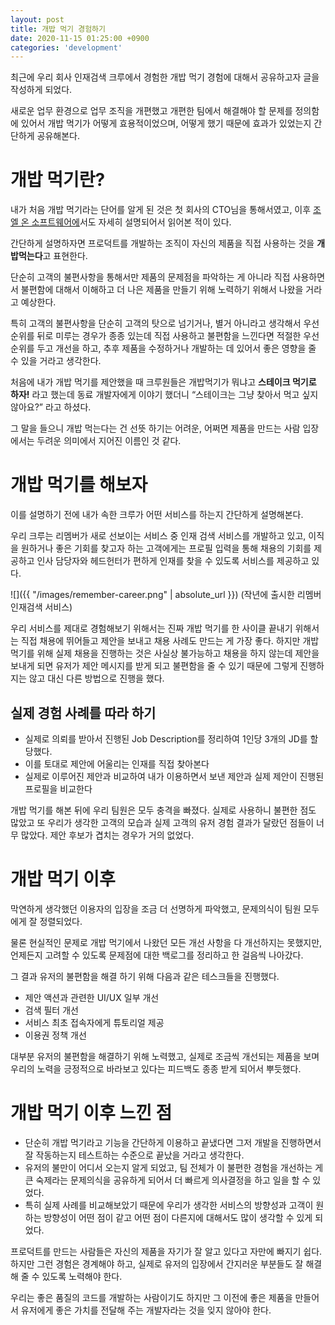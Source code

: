 ```yaml
---
layout: post
title: 개밥 먹기 경험하기
date: 2020-11-15 01:25:00 +0900
categories: 'development'
---
```


최근에 우리 회사 인재검색 크루에서 경험한 개밥 먹기 경험에 대해서 공유하고자 글을 작성하게 되었다.

새로운 업무 환경으로 업무 조직을 개편했고 개편한 팀에서 해결해야 할 문제를 정의함에 있어서 개밥 먹기가 어떻게 효용적이었으며, 어떻게 했기 때문에 효과가 있었는지 간단하게 공유해본다.

# 개밥 먹기란?

내가 처음 개밥 먹기라는 단어를 알게 된 것은 첫 회사의 CTO님을 통해서였고, 이후 [조엘 온 소프트웨어에](https://www.joelonsoftware.com/2001/05/05/what-is-the-work-of-dogs-in-this-country/)서도 자세히 설명되어서 읽어본 적이 있다.

간단하게 설명하자면 프로덕트를 개발하는 조직이 자신의 제품을 직접 사용하는 것을 **개밥먹는다**고 표현한다.

단순히 고객의 불편사항을 통해서만 제품의 문제점을 파악하는 게 아니라 직접 사용하면서 불편함에 대해서 이해하고 더 나은 제품을 만들기 위해 노력하기 위해서 나왔을 거라고 예상한다.

특히 고객의 불편사항을 단순히 고객의 탓으로 넘기거나, 별거 아니라고 생각해서 우선순위를 뒤로 미루는 경우가 종종 있는데 직접 사용하고 불편함을 느낀다면 적절한 우선순위를 두고 개선을 하고, 추후 제품을 수정하거나 개발하는 데 있어서 좋은 영향을 줄 수 있을 거라고 생각한다.

처음에 내가 개밥 먹기를 제안했을 때 크루원들은 개밥먹기가 뭐냐고 **스테이크 먹기로 하자!** 라고 했는데 동료 개발자에게 이야기 했더니 <q>스테이크는 그냥 찾아서 먹고 싶지 않아요?</q> 라고 하셨다. 

그 말을 들으니 개밥 먹는다는 건 선뜻 하기는 어려운, 어쩌면 제품을 만드는 사람 입장에서는 두려운 의미에서 지어진 이름인 것 같다.


# 개밥 먹기를 해보자

이를 설명하기 전에 내가 속한 크루가 어떤 서비스를 하는지 간단하게 설명해본다.

우리 크루는 리멤버가 새로 선보이는 서비스 중 인재 검색 서비스를 개발하고 있고, 이직을 원하거나 좋은 기회를 찾고자 하는 고객에게는 프로필 입력을 통해 채용의 기회를 제공하고 인사 담당자와 헤드헌터가 편하게 인재를 찾을 수 있도록 서비스를 제공하고 있다.

![]({{ "/images/remember-career.png" | absolute_url }})
<span class="caption">(작년에 출시한 리멤버 인재검색 서비스)</span>

우리 서비스를 제대로 경험해보기 위해서는 진짜 개밥 먹기를 한 사이클 끝내기 위해서는 직접 채용에 뛰어들고 제안을 보내고 채용 사례도 만드는 게 가장 좋다. 하지만 개밥 먹기를 위해 실제 채용을 진행하는 것은 사실상 불가능하고 채용을 하지 않는데 제안을 보내게 되면 유저가 제안 메시지를 받게 되고 불편함을 줄 수 있기 때문에 그렇게 진행하지는 않고 대신 다른 방법으로 진행을 했다.

## 실제 경험 사례를 따라 하기

- 실제로 의뢰를 받아서 진행된 Job Description를 정리하여 1인당 3개의 JD를 할당했다.
- 이를 토대로 제안에 어울리는 인재를 직접 찾아본다
- 실제로 이루어진 제안과 비교하여 내가 이용하면서 보낸 제안과 실제 제안이 진행된 프로필을 비교한다

개밥 먹기를 해본 뒤에 우리 팀원은 모두 충격을 빠졌다. 실제로 사용하니 불편한 점도 많았고 또 우리가 생각한 고객의 모습과 실제 고객의 유저 경험 결과가 달랐던 점들이 너무 많았다. 제안 후보가 겹치는 경우가 거의 없었다.

# 개밥 먹기 이후

막연하게 생각했던 이용자의 입장을 조금 더 선명하게 파악했고, 문제의식이 팀원 모두에게 잘 정렬되었다.

물론 현실적인 문제로 개밥 먹기에서 나왔던 모든 개선 사항을 다 개선하지는 못했지만, 언제든지 고려할 수 있도록 문제점에 대한 백로그를 정리하고 한 걸음씩 나아갔다.

그 결과 유저의 불편함을 해결 하기 위해 다음과 같은 테스크들을 진행했다.

- 제안 액션과 관련한 UI/UX 일부 개선
- 검색 필터 개선
- 서비스 최초 접속자에게 튜토리얼 제공
- 이용권 정책 개선

대부분 유저의 불편함을 해결하기 위해 노력했고, 실제로 조금씩 개선되는 제품을 보며 우리의 노력을 긍정적으로 바라보고 있다는 피드백도 종종 받게 되어서 뿌듯했다.

# 개밥 먹기 이후 느낀 점

- 단순히 개밥 먹기라고 기능을 간단하게 이용하고 끝냈다면 그저 개발을 진행하면서 잘 작동하는지 테스트하는 수준으로 끝났을 거라고 생각한다.
- 유저의 불만이 어디서 오는지 알게 되었고, 팀 전체가 이 불편한 경험을 개선하는 게 큰 숙제라는 문제의식을 공유하게 되어서 더 빠르게 의사결정을 하고 일을 할 수 있었다.
- 특히 실제 사례를 비교해보았기 때문에 우리가 생각한 서비스의 방향성과 고객이 원하는 방향성이 어떤 점이 같고 어떤 점이 다른지에 대해서도 많이 생각할 수 있게 되었다.

프로덕트를 만드는 사람들은 자신의 제품을 자기가 잘 알고 있다고 자만에 빠지기 쉽다. 하지만 그런 경험은 경계해야 하고, 실제로 유저의 입장에서 간지러운 부분들도 잘 해결 해 줄 수 있도록 노력해야 한다.

우리는 좋은 품질의 코드를 개발하는 사람이기도 하지만 그 이전에 좋은 제품을 만들어서 유저에게 좋은 가치를 전달해 주는 개발자라는 것을 잊지 않아야 한다.